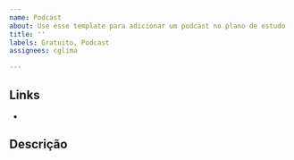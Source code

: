 ```yaml
---
name: Podcast
about: Use esse template para adicionar um podcast no plano de estudo
title: ''
labels: Gratuito, Podcast
assignees: cglima

---
```


## Links

-

## Descrição
